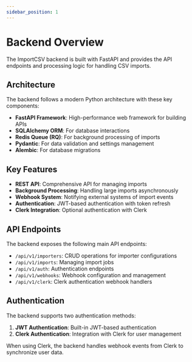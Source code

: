 ```yaml
---
sidebar_position: 1
---
```


# Backend Overview

The ImportCSV backend is built with FastAPI and provides the API endpoints and processing logic for handling CSV imports.

## Architecture

The backend follows a modern Python architecture with these key components:

- **FastAPI Framework**: High-performance web framework for building APIs
- **SQLAlchemy ORM**: For database interactions
- **Redis Queue (RQ)**: For background processing of imports
- **Pydantic**: For data validation and settings management
- **Alembic**: For database migrations

## Key Features

- **REST API**: Comprehensive API for managing imports
- **Background Processing**: Handling large imports asynchronously
- **Webhook System**: Notifying external systems of import events
- **Authentication**: JWT-based authentication with token refresh
- **Clerk Integration**: Optional authentication with Clerk

## API Endpoints

The backend exposes the following main API endpoints:

- `/api/v1/importers`: CRUD operations for importer configurations
- `/api/v1/imports`: Managing import jobs
- `/api/v1/auth`: Authentication endpoints
- `/api/v1/webhooks`: Webhook configuration and management
- `/api/v1/clerk`: Clerk authentication webhook handlers

## Authentication

The backend supports two authentication methods:

1. **JWT Authentication**: Built-in JWT-based authentication
2. **Clerk Authentication**: Integration with Clerk for user management

When using Clerk, the backend handles webhook events from Clerk to synchronize user data.
